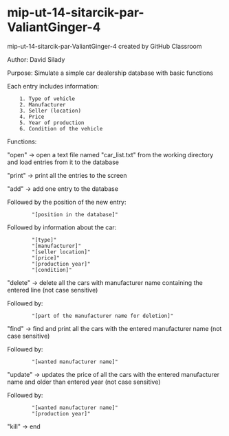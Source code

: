 # mip-ut-14-sitarcik-par-ValiantGinger-4
mip-ut-14-sitarcik-par-ValiantGinger-4 created by GitHub Classroom

Author: David Silady

Purpose: Simulate a simple car dealership database with basic functions

Each entry includes information:

		1. Type of vehicle
		2. Manufacturer
		3. Seller (location)
		4. Price
		5. Year of production
		6. Condition of the vehicle


Functions:

"open" -> open a text file named "car_list.txt" from the working directory and load entries from it to the database

"print" -> print all the entries to the screen

"add" -> add one entry to the database
		
Followed by the position of the new entry:
		
			"[position in the database]"
		
Followed by information about the car:

			"[type]"
			"[manufacturer]"
			"[seller location]"
			"[price]"
			"[production year]"
			"[condition]"
			
"delete" -> delete all the cars with manufacturer name containing the entered line (not case sensitive)

Followed by:

			"[part of the manufacturer name for deletion]"
			
"find" -> find and print all the cars with the entered manufacturer name (not case sensitive)

Followed by:

			"[wanted manufacturer name]"
			
"update" -> updates the price of all the cars with the entered manufacturer name and older than entered year (not case sensitive)

Followed by:

			"[wanted manufacturer name]"
			"[production year]"
			
"kill" -> end
